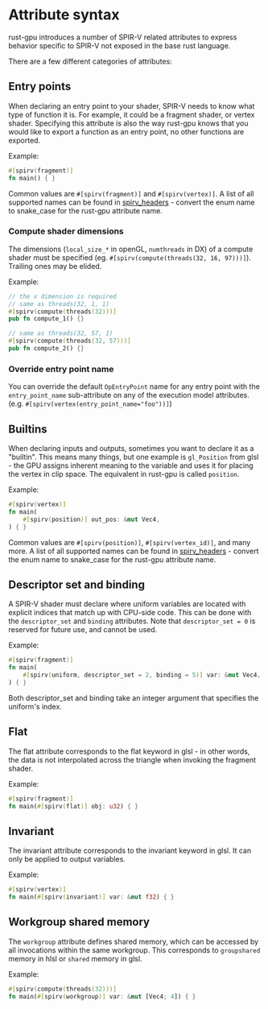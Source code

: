 # Attribute syntax

rust-gpu introduces a number of SPIR-V related attributes to express behavior specific to SPIR-V not exposed in the base rust language.

There are a few different categories of attributes:

## Entry points

When declaring an entry point to your shader, SPIR-V needs to know what type of function it is. For example, it could be a fragment shader, or vertex shader. Specifying this attribute is also the way rust-gpu knows that you would like to export a function as an entry point, no other functions are exported.

Example:

```rust
#[spirv(fragment)]
fn main() { }
```

Common values are `#[spirv(fragment)]` and `#[spirv(vertex)]`. A list of all supported names can be found in [spirv_headers](https://docs.rs/spirv_headers/1.5.0/spirv_headers/enum.ExecutionModel.html) - convert the enum name to snake_case for the rust-gpu attribute name.

### Compute shader dimensions

The dimensions (`local_size_*` in openGL, `numthreads` in DX) of a compute shader must be specified (eg. `#[spirv(compute(threads(32, 16, 97)))]`).  Trailing ones may be elided.

Example:

```rust
// the x dimension is required
// same as threads(32, 1, 1)
#[spirv(compute(threads(32)))]
pub fn compute_1() {}

// same as threads(32, 57, 1)
#[spirv(compute(threads(32, 57)))]
pub fn compute_2() {}
```

### Override entry point name

You can override the default `OpEntryPoint` name for any entry point with the `entry_point_name` sub-attribute on any of the execution model attributes. (e.g. `#[spirv(vertex(entry_point_name="foo"))]`)

## Builtins

When declaring inputs and outputs, sometimes you want to declare it as a "builtin". This means many things, but one example is `gl_Position` from glsl - the GPU assigns inherent meaning to the variable and uses it for placing the vertex in clip space. The equivalent in rust-gpu is called `position`.

Example:

```rust
#[spirv(vertex)]
fn main(
    #[spirv(position)] out_pos: &mut Vec4,
) { }
```

Common values are `#[spirv(position)]`, `#[spirv(vertex_id)]`, and many more. A list of all supported names can be found in [spirv_headers](https://docs.rs/spirv_headers/1.5.0/spirv_headers/enum.BuiltIn.html) - convert the enum name to snake_case for the rust-gpu attribute name.

## Descriptor set and binding

A SPIR-V shader must declare where uniform variables are located with explicit indices that match up with CPU-side code. This can be done with the `descriptor_set` and `binding` attributes. Note that `descriptor_set = 0` is reserved for future use, and cannot be used.

Example:

```rust
#[spirv(fragment)]
fn main(
    #[spirv(uniform, descriptor_set = 2, binding = 5)] var: &mut Vec4,
) { }
```

Both descriptor_set and binding take an integer argument that specifies the uniform's index.

## Flat

The flat attribute corresponds to the flat keyword in glsl - in other words, the data is not interpolated across the triangle when invoking the fragment shader.

Example:

```rust
#[spirv(fragment)]
fn main(#[spirv(flat)] obj: u32) { }
```

## Invariant

The invariant attribute corresponds to the invariant keyword in glsl. It can only be applied to output variables.

Example:

```rust
#[spirv(vertex)]
fn main(#[spirv(invariant)] var: &mut f32) { }
```

## Workgroup shared memory

The `workgroup` attribute defines shared memory, which can be accessed by all invocations within the same workgroup. This corresponds to `groupshared` memory in hlsl or `shared` memory in glsl.

Example:

```rust
#[spirv(compute(threads(32)))]
fn main(#[spirv(workgroup)] var: &mut [Vec4; 4]) { }
```
